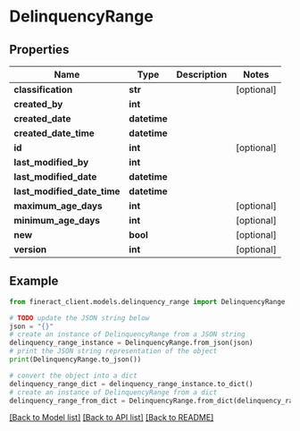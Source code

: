 # DelinquencyRange


## Properties

Name | Type | Description | Notes
------------ | ------------- | ------------- | -------------
**classification** | **str** |  | [optional] 
**created_by** | **int** |  | 
**created_date** | **datetime** |  | 
**created_date_time** | **datetime** |  | 
**id** | **int** |  | [optional] 
**last_modified_by** | **int** |  | 
**last_modified_date** | **datetime** |  | 
**last_modified_date_time** | **datetime** |  | 
**maximum_age_days** | **int** |  | [optional] 
**minimum_age_days** | **int** |  | [optional] 
**new** | **bool** |  | [optional] 
**version** | **int** |  | [optional] 

## Example

```python
from fineract_client.models.delinquency_range import DelinquencyRange

# TODO update the JSON string below
json = "{}"
# create an instance of DelinquencyRange from a JSON string
delinquency_range_instance = DelinquencyRange.from_json(json)
# print the JSON string representation of the object
print(DelinquencyRange.to_json())

# convert the object into a dict
delinquency_range_dict = delinquency_range_instance.to_dict()
# create an instance of DelinquencyRange from a dict
delinquency_range_from_dict = DelinquencyRange.from_dict(delinquency_range_dict)
```
[[Back to Model list]](../README.md#documentation-for-models) [[Back to API list]](../README.md#documentation-for-api-endpoints) [[Back to README]](../README.md)


